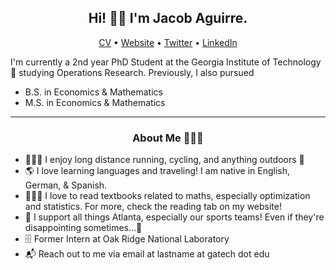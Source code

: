 <h2 align="center">Hi! 👋🏼 I'm Jacob Aguirre.</h2>
<p align="center">
  <a href="https://www.jacobaguirre.com/Jacob_Aguirre_CV.pdf">CV</a> •
  <a href="https://www.jacobaguirre.com/">Website</a> •
  <a href="https://twitter.com/JacobMAguirre">Twitter</a> •
  <a href="https://www.linkedin.com/in/jacob-aguirre9/">LinkedIn</a>
</p>


I'm currently a 2nd year PhD Student at the Georgia Institute of Technology 🐝 studying Operations Research.
Previously, I also pursued 
- B.S. in Economics & Mathematics
- M.S. in Economics & Mathematics

-------
<h3 align="center">About Me 👨🏻‍💻</h3>

- 🚴🏼‍♂️ I enjoy long distance running, cycling, and anything outdoors 🌳
- 🌎 I love learning languages and traveling! I am native in English, German, & Spanish.
- 👨🏻‍🎓 I love to read textbooks related to maths, especially optimization and statistics. For more, check the reading tab on my website!
- 🏈 I support all things Atlanta, especially our sports teams! Even if they're disappointing sometimes...🦅 
- 🗄️ Former Intern at Oak Ridge National Laboratory 
- 📬 Reach out to me via email at lastname at gatech dot edu

